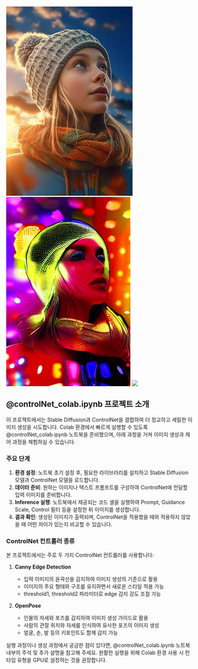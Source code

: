 ![](controlNet/rawfile.png) ![](controlNet/image.png)
![](controlNet/openpose.png)

## @controlNet_colab.ipynb 프로젝트 소개

이 프로젝트에서는 Stable Diffusion과 ControlNet을 결합하여 더 정교하고 세밀한 이미지 생성을 시도합니다. Colab 환경에서 빠르게 실행할 수 있도록 @controlNet_colab.ipynb 노트북을 준비했으며, 아래 과정을 거쳐 이미지 생성과 제어 과정을 체험하실 수 있습니다.

### 주요 단계
1. **환경 설정**: 노트북 초기 설정 후, 필요한 라이브러리를 설치하고 Stable Diffusion 모델과 ControlNet 모델을 로드합니다.  
2. **데이터 준비**: 원하는 이미지나 텍스트 프롬프트를 구성하여 ControlNet에 전달할 입력 이미지를 준비합니다.  
3. **Inference 실행**: 노트북에서 제공되는 코드 셀을 실행하여 Prompt, Guidance Scale, Control 필터 등을 설정한 뒤 이미지를 생성합니다.  
4. **결과 확인**: 생성된 이미지가 출력되며, ControlNet을 적용했을 때와 적용하지 않았을 때 어떤 차이가 있는지 비교할 수 있습니다.

### ControlNet 컨트롤러 종류
본 프로젝트에서는 주로 두 가지 ControlNet 컨트롤러를 사용합니다:

1. **Canny Edge Detection**
   - 입력 이미지의 윤곽선을 감지하여 이미지 생성의 기준으로 활용
   - 이미지의 주요 형태와 구조를 유지하면서 새로운 스타일 적용 가능
   - threshold1, threshold2 파라미터로 edge 감지 강도 조절 가능

2. **OpenPose**
   - 인물의 자세와 포즈를 감지하여 이미지 생성 가이드로 활용
   - 사람의 관절 위치와 자세를 인식하여 유사한 포즈의 이미지 생성
   - 얼굴, 손, 발 등의 키포인트도 함께 감지 가능


실행 과정이나 생성 과정에서 궁금한 점이 있다면, @controlNet_colab.ipynb 노트북 내부의 주석 및 추가 설명을 참고해 주세요. 원활한 실행을 위해 Colab 환경 사용 시 런타임 유형을 GPU로 설정하는 것을 권장합니다.
